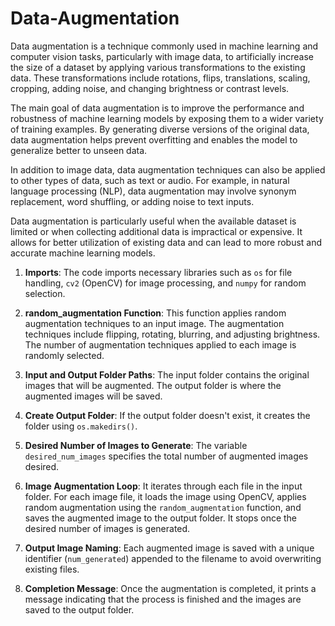 # Data-Augmentation
Data augmentation is a technique commonly used in machine learning and computer vision tasks, particularly with image data, to artificially increase the size of a dataset by applying various transformations to the existing data. These transformations include rotations, flips, translations, scaling, cropping, adding noise, and changing brightness or contrast levels. 

The main goal of data augmentation is to improve the performance and robustness of machine learning models by exposing them to a wider variety of training examples. By generating diverse versions of the original data, data augmentation helps prevent overfitting and enables the model to generalize better to unseen data.

In addition to image data, data augmentation techniques can also be applied to other types of data, such as text or audio. For example, in natural language processing (NLP), data augmentation may involve synonym replacement, word shuffling, or adding noise to text inputs.

Data augmentation is particularly useful when the available dataset is limited or when collecting additional data is impractical or expensive. It allows for better utilization of existing data and can lead to more robust and accurate machine learning models.

1. **Imports**: The code imports necessary libraries such as `os` for file handling, `cv2` (OpenCV) for image processing, and `numpy` for random selection.

2. **random_augmentation Function**: This function applies random augmentation techniques to an input image. The augmentation techniques include flipping, rotating, blurring, and adjusting brightness. The number of augmentation techniques applied to each image is randomly selected.

3. **Input and Output Folder Paths**: The input folder contains the original images that will be augmented. The output folder is where the augmented images will be saved.

4. **Create Output Folder**: If the output folder doesn't exist, it creates the folder using `os.makedirs()`.

5. **Desired Number of Images to Generate**: The variable `desired_num_images` specifies the total number of augmented images desired.

6. **Image Augmentation Loop**: It iterates through each file in the input folder. For each image file, it loads the image using OpenCV, applies random augmentation using the `random_augmentation` function, and saves the augmented image to the output folder. It stops once the desired number of images is generated.

7. **Output Image Naming**: Each augmented image is saved with a unique identifier (`num_generated`) appended to the filename to avoid overwriting existing files.

8. **Completion Message**: Once the augmentation is completed, it prints a message indicating that the process is finished and the images are saved to the output folder.

